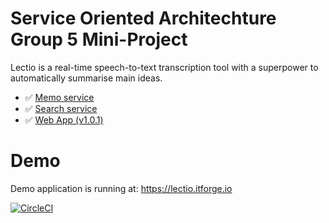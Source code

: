 # Service Oriented Architechture Group 5 Mini-Project

Lectio is a real-time speech-to-text transcription tool with a superpower to automatically summarise main ideas.

* :white_check_mark: [Memo service](https://github.com/itforge-eros/soa2019-group5/tree/master/memo-service)
* :white_check_mark: [Search service](https://github.com/itforge-eros/soa2019-group5/tree/master/search-service)
* :white_check_mark: [Web App (v1.0.1)](https://github.com/itforge-eros/soa2019-group5/tree/master/lectio-pwa)

# Demo

Demo application is running at:
https://lectio.itforge.io

[![CircleCI](https://circleci.com/gh/itforge-eros/soa2019-group5.svg?style=svg)](https://circleci.com/gh/itforge-eros/soa2019-group5)
